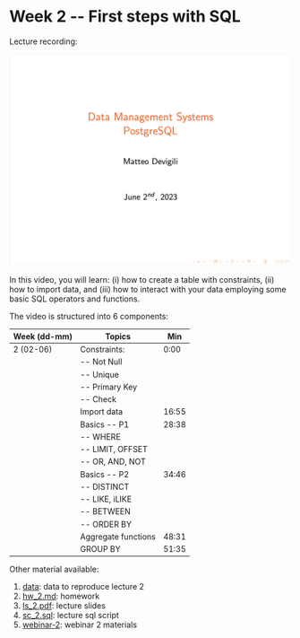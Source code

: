 # Week 2 -- First steps with SQL

Lecture recording:

[![Week 2](img/lecture2.png)](https://cityuni-my.sharepoint.com/:v:/r/personal/matteo_devigili_2_city_ac_uk/Documents/smm695/Week%202.mov?csf=1&web=1&e=Zqo8d5)

In this video, you will learn: (i) how to create a table with constraints, (ii) how to
import data, and (iii) how to interact with your data employing some basic SQL
operators and functions.

The video is structured into 6 components:

| Week (dd-mm) | Topics              | Min   |
| ------------ | ------------------- | ----- |
| 2 (02-06)    | Constraints:        | 0:00  |
|              | -- Not Null         |       |
|              | -- Unique           |       |
|              | -- Primary Key      |       |
|              | -- Check            |       |
|              | Import data         | 16:55 |
|              | Basics -- P1        | 28:38 |
|              | -- WHERE            |       |
|              | -- LIMIT, OFFSET    |       |
|              | -- OR, AND, NOT     |       |
|              | Basics -- P2        | 34:46 |
|              | -- DISTINCT         |       |
|              | -- LIKE, iLIKE      |       |
|              | -- BETWEEN          |       |
|              | -- ORDER BY         |       |
|              | Aggregate functions | 48:31 |
|              | GROUP BY            | 51:35 |

Other material available:

1. [data](https://github.com/mattDevigili/dms-smm695/blob/master/week-2/data): data to reproduce lecture 2
1. [hw_2.md](https://mattdevigili.github.io/dms-smm695/week-2/hw_2.html): homework
1. [ls_2.pdf](https://github.com/mattDevigili/dms-smm695/blob/master/week-2/ls_2.pdf): lecture slides
1. [sc_2.sql](https://github.com/mattDevigili/dms-smm695/blob/master/week-2/sc_2.sql): lecture sql script
1. [webinar-2](https://mattdevigili.github.io/dms-smm695/week-2/webinar-2/): webinar 2 materials

